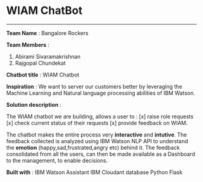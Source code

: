 # WIAM ChatBot #
----

__Team Name__ : Bangalore Rockers

__Team Members__ : 
1. Abirami Sivaramakrishnan
2. Rajgopal Chundekat

__Chatbot title__ : WIAM Chatbot

__Inspiration__ : We want to server our customers better by leveraging the Machine Learning and Natural language processing abilities of IBM Watson.

__Solution description__ :

The WIAM chatbot we are building, allows a user to :
[x] raise role requests 
[x] check current status of their requests 
[x] provide feedback on WIAM.

The chatbot makes the entire process very __interactive__ and __intutive__. The feedback collected is analyzed using IBM Watson NLP API to understand the __emotion__ (happy,sad,frustrated,angry etc) behind it. The feedback consolidated from all the users, can then be made available as a Dashboard to the management, to enable decisions.

__Built with__ :
IBM Watson Assistant
IBM Cloudant database
Python
Flask


